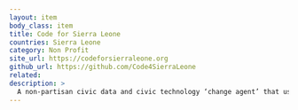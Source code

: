 ```yaml
---
layout: item
body_class: item
title: Code for Sierra Leone
countries: Sierra Leone
category: Non Profit
site_url: https://codeforsierraleone.org
github_url: https://github.com/Code4SierraLeone
related: 
description: >
  A non-partisan civic data and civic technology ‘change agent’ that uses technology to boost active citizenry and evidence-based public discourse.
---
```


